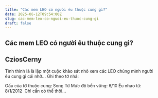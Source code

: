 ```yaml
---
title: "Các mem LEO có người êu thuộc cung gì?"
date: 2025-06-12T09:54:00Z
slug: cac-mem-leo-co-nguoi-eu-thuoc-cung-gi
draft: false
---
```


## Các mem LEO có người êu thuộc cung gì?

## CziosCerny

Tình thình là là lập một cuộc khảo sát nhỏ xem các LEO chúng mình người êu cung gì cái nhờ... Ghi theo tớ nhá:

Gấu của tớ thuộc cung: Song Tử
Mức độ bền vững: 6/10
Êu nhao từ: 8/1/2012
​
Chỉ cần có thế thôi...​